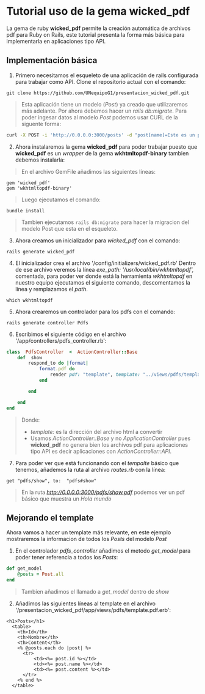 # Tutorial uso de la gema  wicked_pdf
La gema de ruby **wicked_pdf** permite la creación automática de archivos pdf para Ruby on Rails, este tutorial presenta la forma más básica para implementarla en aplicaciones tipo API.
## Implementación básica
1. Primero necesitamos el esqueleto de una aplicación de rails configurada para trabajar como API. Clone el repositorio actual con el comando:
```
git clone https://github.com/UNequipoG1/presentacion_wicked_pdf.git
```
>Esta aplicación tiene un modelo (*Post*) ya creado que utilizaremos más adelante. Por ahora debemos hacer un *rails db:migrate*.
>Para poder ingesar datos al modelo *Post* podemos usar CURL de la siguente forma:
```bash
curl -X POST -i 'http://0.0.0.0:3000/posts' -d "post[name]=Este es un post" -d "post[content]=Este es el contenido del post"
```
 2. Ahora instalaremos la gema **wicked_pdf** para poder trabajar puesto que **wicked_pdf** es un *wrapper* de la gema **wkhtmltopdf-binary**  tambien debemos instalarla:
 > En el archivo GemFile añadimos las siguientes líneas:
  ```
 gem 'wicked_pdf'
 gem 'wkhtmltopdf-binary'
 ```
 >Luego ejecutamos el comando:
   ```
 bundle install
 ```
 >Tambien ejecutamos ```rails db:migrate``` para hacer la migracion del modelo Post que esta en el esqueleto.
 3. Ahora creamos un inicializador para *wicked_pdf* con el comando:
```
rails generate wicked_pdf
```
 4. El inicializador crea el archivo '/config/initializers/wicked_pdf.rb' Dentro de ese archivo veremos la línea *exe_path: '/usr/local/bin/wkhtmltopdf',* comentada, para poder ver donde está la herramienta *wkhtmltopdf* en nuestro equipo ejecutamos el siguiente comando, descomentamos la línea y remplazamos el *path*.
 ```
 which wkhtmltopdf
```
5. Ahora crearemos un controlador para los pdfs con el comando:
```
rails generate controller Pdfs
``` 
6. Escribimos el siguiente código en el archivo '/app/controllers/pdfs_controller.rb':
```ruby
class  PdfsController  <  ActionController::Base
	def  show
		respond_to do |format|
			format.pdf do
				render pdf: "template", template: "../views/pdfs/template"  
			end

		end

	end
end
```
>Donde:
>- *template:* es la dirección del archivo html a convertir
>-  Usamos *ActionController::Base* y no *ApplicationController* pues **wicked_pdf** no genera bien los archivos pdf para aplicaciones tipo API es decir aplicaciones con *ActionController::API*.
7. Para poder ver que está funcionando con el *tempalte* básico que tenemos, añademos la ruta al archivo *routes.rb* con la línea:
```
get "pdfs/show", to:  "pdfs#show"
```
> En la ruta *http://0.0.0.0:3000/pdfs/show.pdf* podemos ver un pdf básico que muestra un *Hola mundo*

## Mejorando el template
Ahora vamos a hacer un template más relevante, en este ejemplo mostraremos la informacion de todos los *Posts* del modelo *Post*
1. En el controlador *pdfs_controller* añadimos el metodo *get_model* para poder tener referencia a todos los *Posts*:
```ruby
def get_model
	@posts = Post.all
end
```
> Tambien añadimos el llamado a *get_model* dentro de *show*
2. Añadimos las siguientes líneas al template en el archivo '/presentacion_wicked_pdf/app/views/pdfs/template.pdf.erb':
```
<h1>Posts</h1>
  <table>
    <th>Id</th>
    <th>Nombre</th>
    <th>Content</th>
    <% @posts.each do |post| %>
      <tr>
          <td><%= post.id %></td>
          <td><%= post.name %></td>
          <td><%= post.content %></td>
      </tr>
    <% end %>
  </table>
```
